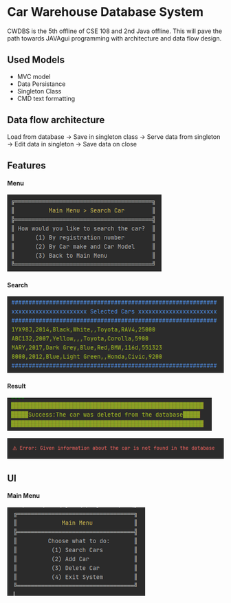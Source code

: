 # Car Warehouse Database System

CWDBS is the 5th offline of CSE 108 and 2nd Java offline. 
This will pave the path towards JAVAgui programming with architecture and data flow design.

## Used Models

- MVC model
- Data Persistance
- Singleton Class
- CMD text formatting

## Data flow architecture

Load from database -> Save in singleton class -> Serve data from singleton -> Edit data in singleton -> Save data on close

## Features

#### Menu

![Image](./Assets/menu.PNG)

#### Search

![Image](./Assets/searchResult.PNG)

#### Result

![Image](./Assets/SuccessMessage.PNG)

![Image](./Assets/errorMessage.PNG)

## UI

#### Main Menu

![Image](./Assets/mainMenu.PNG)



